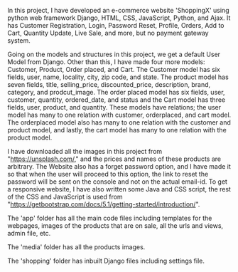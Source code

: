 In this project, I have developed an e-commerce website 'ShoppingX' using python web framework Django, HTML, CSS, JavaScript, Python, and Ajax. It has Customer Registration, Login, Password Reset, Profile, Orders, Add to Cart, Quantity Update, Live Sale, and more, but no payment gateway system. 

Going on the models and structures in this project, we get a default User Model from Django. Other than this, I have made four more models: Customer, Product, Order placed, and Cart. The Customer model has six fields, user, name, locality, city, zip code, and state. The product model has seven fields, title, selling_price, discounted_price, description, brand, category, and prodcut_image. The order placed model has six fields, user, customer, quantity, ordered_date, and status and the Cart model has three fields, user, product, and quantity. These models have relations; the user model has many to one relation with customer, orderplaced, and cart model. The orderplaced model also has many to one relation with the customer and product model, and lastly, the cart model has many to one relation with the product model.

I have downloaded all the images in this project from "https://unsplash.com/," and the prices and names of these products are arbitrary. The Website also has a forget password option, and I have made it so that when the user will proceed to this option, the link to reset the password will be sent on the console and not on the actual email-id. To get a responsive website, I have also written some Java and CSS script, the rest of the CSS and JavaScript is used from "https://getbootstrap.com/docs/5.1/getting-started/introduction/".

The 'app' folder has all the main code files including templates for the webpages, images of the products that are on sale, all the urls and views, admin file, etc.

The 'media' folder has all the products images.

The 'shopping' folder has inbuilt Django files including settings file.
